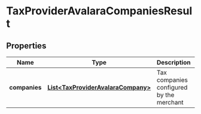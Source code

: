 

# TaxProviderAvalaraCompaniesResult


## Properties

| Name | Type | Description | Notes |
|------------ | ------------- | ------------- | -------------|
|**companies** | [**List&lt;TaxProviderAvalaraCompany&gt;**](TaxProviderAvalaraCompany.md) | Tax companies configured by the merchant |  [optional] |



